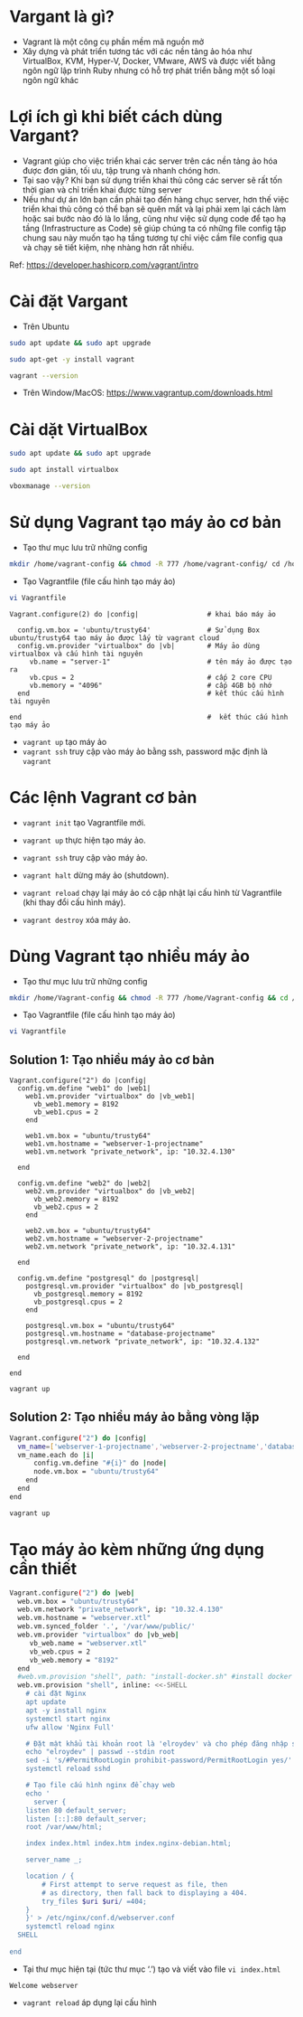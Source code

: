 # Vargant là gì? 
- Vagrant là một công cụ phần mềm mã nguồn mở
- Xây dựng và phát triển tương tác với các nền tảng ảo hóa như VirtualBox, KVM, Hyper-V, Docker, VMware, AWS và được viết bằng ngôn ngữ lập trình Ruby nhưng có hỗ trợ phát triển bằng một số loại ngôn ngữ khác

# Lợi ích gì khi biết cách dùng Vargant?
- Vagrant giúp cho việc triển khai các server trên các nền tảng ảo hóa được đơn giản, tối ưu, tập trung và nhanh chóng hơn. 
- Tại sao vậy? Khi bạn sử dụng triển khai thủ công các server sẽ rất tốn thời gian và chỉ triển khai được từng server
- Nếu như dự án lớn bạn cần phải tạo đến hàng chục server, hơn thế việc triển khai thủ công có thể bạn sẽ quên mất và lại phải xem lại cách làm hoặc sai bước nào đó là lo lắng, cũng như việc sử dụng code để tạo hạ tầng (Infrastructure as Code) sẽ giúp chúng ta có những file config tập chung sau này muốn tạo hạ tầng tương tự chỉ việc cầm file config qua và chạy sẽ tiết kiệm, nhẹ nhàng hơn rất nhiều.

Ref: https://developer.hashicorp.com/vagrant/intro

# Cài đặt Vargant
- Trên Ubuntu
~~~bash
sudo apt update && sudo apt upgrade
~~~
~~~bash
sudo apt-get -y install vagrant
~~~
~~~bash
vagrant --version
~~~
- Trên Window/MacOS: 
https://www.vagrantup.com/downloads.html

# Cài dặt VirtualBox 
~~~bash
sudo apt update && sudo apt upgrade
~~~
~~~bash
sudo apt install virtualbox
~~~
~~~bash
vboxmanage --version
~~~

# Sử dụng Vagrant tạo máy ảo cơ bản
- Tạo thư mục lưu trữ những config
~~~bash
mkdir /home/vagrant-config && chmod -R 777 /home/vagrant-config/ cd /home/vagrant-config
~~~
- Tạo Vagrantfile (file cấu hình tạo máy ảo)
~~~bash
vi Vagrantfile
~~~
```shell
Vagrant.configure(2) do |config|                 # khai báo máy ảo
  
  config.vm.box = 'ubuntu/trusty64'              # Sử dụng Box ubuntu/trusty64 tạo máy ảo được lấy từ vagrant cloud
  config.vm.provider "virtualbox" do |vb|        # Máy ảo dùng virtualbox và cấu hình tài nguyên
     vb.name = "server-1"                        # tên máy ảo được tạo ra
     vb.cpus = 2                                 # cấp 2 core CPU
     vb.memory = "4096"                          # cấp 4GB bộ nhớ
  end                                            # kết thúc cấu hình tài nguyên 

end                                              #  kết thúc cấu hình tạo máy ảo
```
- `vagrant up` tạo máy ảo
- `vagrant ssh` truy cập vào máy ảo bằng ssh, password mặc định là `vagrant`

# Các lệnh Vagrant cơ bản
- `vagrant init` tạo Vagrantfile mới.

- `vagrant up` thực hiện tạo máy ảo.

- `vagrant ssh` truy cập vào máy ảo.

- `vagrant halt` dừng máy ảo (shutdown).

- `vagrant reload` chạy lại máy ảo có cập nhật lại cấu hình từ Vagrantfile (khi thay đổi cấu hình máy).

- `vagrant destroy` xóa máy ảo.

# Dùng Vagrant tạo nhiều máy ảo
- Tạo thư mục lưu trữ những config
~~~bash
mkdir /home/Vagrant-config && chmod -R 777 /home/Vagrant-config && cd /home/Vagrant-config
~~~
- Tạo Vagrantfile (file cấu hình tạo máy ảo)
~~~bash
vi Vagrantfile
~~~

## Solution 1: Tạo nhiều máy ảo cơ bản
~~~
Vagrant.configure("2") do |config|
  config.vm.define "web1" do |web1|
    web1.vm.provider "virtualbox" do |vb_web1|
      vb_web1.memory = 8192
      vb_web1.cpus = 2
    end

    web1.vm.box = "ubuntu/trusty64"
    web1.vm.hostname = "webserver-1-projectname"
    web1.vm.network "private_network", ip: "10.32.4.130"

  end

  config.vm.define "web2" do |web2|
    web2.vm.provider "virtualbox" do |vb_web2|
      vb_web2.memory = 8192
      vb_web2.cpus = 2
    end

    web2.vm.box = "ubuntu/trusty64"
    web2.vm.hostname = "webserver-2-projectname"
    web2.vm.network "private_network", ip: "10.32.4.131"

  end

  config.vm.define "postgresql" do |postgresql|
    postgresql.vm.provider "virtualbox" do |vb_postgresql|
      vb_postgresql.memory = 8192
      vb_postgresql.cpus = 2
    end

    postgresql.vm.box = "ubuntu/trusty64"
    postgresql.vm.hostname = "database-projectname"
    postgresql.vm.network "private_network", ip: "10.32.4.132"

  end

end
~~~
~~~bash
vagrant up
~~~

## Solution 2: Tạo nhiều máy ảo bằng vòng lặp
~~~bash
Vagrant.configure("2") do |config|
  vm_name=['webserver-1-projectname','webserver-2-projectname','database-projectname']
  vm_name.each do |i|
      config.vm.define "#{i}" do |node|
      node.vm.box = "ubuntu/trusty64"
    end
  end
end
~~~
~~~bash
vagrant up
~~~

# Tạo máy ảo kèm những ứng dụng cần thiết
~~~bash
Vagrant.configure("2") do |web|
  web.vm.box = "ubuntu/trusty64"
  web.vm.network "private_network", ip: "10.32.4.130"
  web.vm.hostname = "webserver.xtl"
  web.vm.synced_folder '.', '/var/www/public/'
  web.vm.provider "virtualbox" do |vb_web|
     vb_web.name = "webserver.xtl"
     vb_web.cpus = 2
     vb_web.memory = "8192"
  end
  #web.vm.provision "shell", path: "install-docker.sh" #install docker từ file .sh (nếu cần thiết)
  web.vm.provision "shell", inline: <<-SHELL
    # cài đặt Nginx
    apt update
    apt -y install nginx
    systemctl start nginx
    ufw allow 'Nginx Full'

    # Đặt mật khẩu tài khoản root là 'elroydev' và cho phép đăng nhập ssh
    echo "elroydev" | passwd --stdin root
    sed -i 's/#PermitRootLogin prohibit-password/PermitRootLogin yes/' /etc/ssh/sshd_config
    systemctl reload sshd

    # Tạo file cấu hình nginx để chạy web
    echo '
      server {
	listen 80 default_server;
	listen [::]:80 default_server;
	root /var/www/html;

	index index.html index.htm index.nginx-debian.html;

	server_name _;

	location / {
		# First attempt to serve request as file, then
		# as directory, then fall back to displaying a 404.
		try_files $uri $uri/ =404;
	}
    }' > /etc/nginx/conf.d/webserver.conf
    systemctl reload nginx
  SHELL
              
end
~~~

- Tại thư mục hiện tại (tức thư mục ‘.’) tạo và viết vào file `vi index.html`
```
Welcome webserver
```
- `vagrant reload` áp dụng lại cấu hình




